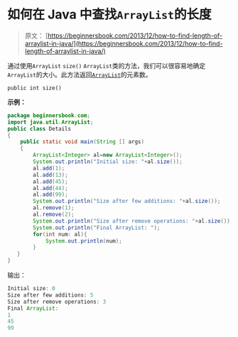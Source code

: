 # 如何在 Java 中查找`ArrayList`的长度

> 原文： [https://beginnersbook.com/2013/12/how-to-find-length-of-arraylist-in-java/](https://beginnersbook.com/2013/12/how-to-find-length-of-arraylist-in-java/)

通过使用`ArrayList` `size()` `ArrayList`类的方法，我们可以很容易地确定`ArrayList`的大小。此方法返回[`ArrayList`](https://beginnersbook.com/2013/12/java-arraylist/)的元素数。

`public int size()`

**示例：**

```java
package beginnersbook.com;
import java.util.ArrayList;
public class Details
{
    public static void main(String [] args)
    {
        ArrayList<Integer> al=new ArrayList<Integer>();
        System.out.println("Initial size: "+al.size());
        al.add(1);
        al.add(13);
        al.add(45);
        al.add(44);
        al.add(99);
        System.out.println("Size after few additions: "+al.size());
        al.remove(1);
        al.remove(2);
        System.out.println("Size after remove operations: "+al.size());
        System.out.println("Final ArrayList: ");
        for(int num: al){
            System.out.println(num);
        }
   }
}
```

输出：

```java
Initial size: 0
Size after few additions: 5
Size after remove operations: 3
Final ArrayList: 
1
45
99
```